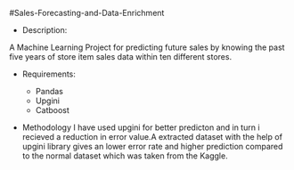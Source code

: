 #Sales-Forecasting-and-Data-Enrichment

* Description:
<p>A Machine Learning Project for predicting future sales by knowing the past five years of store item sales data within ten different stores.</p>
  
* Requirements: 
    
    * Pandas
    * Upgini
    * Catboost
    
 * Methodology
    I have used upgini for better predicton and in turn i recieved a reduction in error value.A extracted dataset with the help of upgini library gives an lower error rate and higher prediction compared to the normal dataset which was taken from the Kaggle.
    
